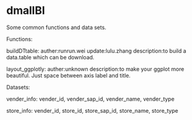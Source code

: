 # dmallBI
Some common functions and data sets.

Functions:

buildDTtable:
auther:runrun.wei
update:lulu.zhang
description:to build a data.table which can be download.

layout_ggplotly:
auther:unknown
description:to make your ggplot more beautiful. Just space between axis label and title.

Datasets:

vender_info: vender_id, vender_sap_id, vender_name, vender_type

store_info: vender_id, store_id, store_sap_id, store_name, store_type
